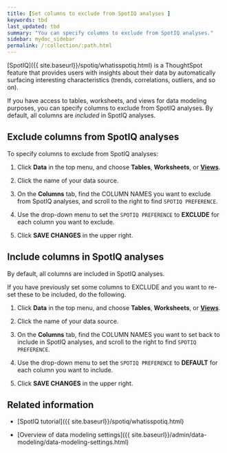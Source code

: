 ```yaml
---
title: [Set columns to exclude from SpotIQ analyses ]
keywords: tbd
last_updated: tbd
summary: "You can specify columns to exclude from SpotIQ analyses."
sidebar: mydoc_sidebar
permalink: /:collection/:path.html
---
```


[SpotIQ]({{ site.baseurl}}/spotiq/whatisspotiq.html) is a ThoughtSpot
feature  that provides users with insights about their data by automatically surfacing
interesting characteristics (trends, correlations, outliers, and so on).

If you have access to tables, worksheets, and views for data modeling purposes, you can specify columns to exclude from SpotIQ analyses. By default, all columns are _included_ in SpotIQ analyses.

## Exclude columns from SpotIQ analyses

To specify columns to exclude from SpotIQ analyses:

1. Click **Data** in the top menu, and choose **Tables**,  **Worksheets**, or **[Views]({{site.baseurl}}/complex-search/about-query-on-query.html)**.

2. Click the name of your data source.

3. On the **Columns** tab, find the COLUMN NAMES you want to exclude from SpotIQ analyses, and scroll to the right to find `SPOTIQ PREFERENCE`.

4. Use the drop-down menu to set the `SPOTIQ PREFERENCE` to **EXCLUDE** for each column you want to exclude.

5. Click **SAVE CHANGES** in the upper right.


## Include columns in SpotIQ analyses

By default, all columns are included in SpotIQ analyses.

If you have previously set some columns to EXCLUDE and you want to re-set these to be included, do the following.

1. Click **Data** in the top menu, and choose **Tables**, **Worksheets**, or **[Views]({{site.baseurl}}/complex-search/about-query-on-query.html)**.

2. Click the name of your data source.

3. On the **Columns** tab, find the COLUMN NAMES you want to set back to include in SpotIQ analyses, and scroll to the right to find `SPOTIQ PREFERENCE`.

4. Use the drop-down menu to set the `SPOTIQ PREFERENCE` to **DEFAULT** for each column you want to include.

5. Click **SAVE CHANGES** in the upper right.


## Related information  

* [SpotIQ tutorial]({{ site.baseurl}}/spotiq/whatisspotiq.html)

* [Overview of data modeling settings]({{ site.baseurl}}/admin/data-modeling/data-modeling-settings.html)
